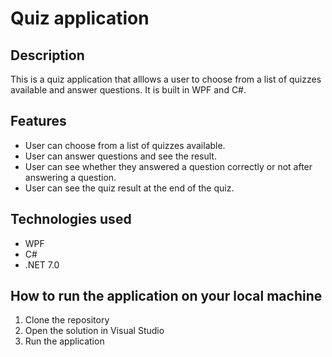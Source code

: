 # Quiz application

## Description
This is a quiz application that alllows a user to choose from a list of quizzes available and answer questions. It is 
built in WPF and C#.

## Features

- User can choose from a list of quizzes available.
- User can answer questions and see the result.
- User can see whether they answered a question correctly or not after answering a question.
- User can see the quiz result at the end of the quiz.

## Technologies used

- WPF
- C#
- .NET 7.0

## How to run the application on your local machine

1. Clone the repository
2. Open the solution in Visual Studio
3. Run the application



